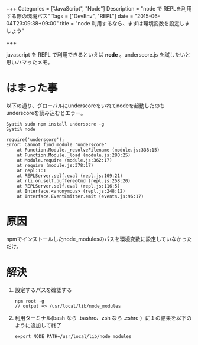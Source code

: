 +++
Categories = ["JavaScript", "Node"]
Description = "node で REPLを利用する際の環境パス"
Tags = ["DevEnv", "REPL"]
date = "2015-06-04T23:09:38+09:00"
title = "node 利用するなら、まずは環境変数を設定しましょう"

+++


javascript を REPL で利用できるといえば **node** 。underscore.js を試したいと思いハマったメモ。

# はまった事

以下の通り、グローバルにunderscoreをいれてnodeを起動したのちunderscoreを読み込むとエラー。

    Syati% sudo npm install undersocre -g
    Syati% node 
    
    require('underscore'); 
    Error: Cannot find module 'underscore'
        at Function.Module._resolveFilename (module.js:338:15)
        at Function.Module._load (module.js:280:25)
        at Module.require (module.js:362:17)
        at require (module.js:378:17)
        at repl:1:1
        at REPLServer.self.eval (repl.js:109:21)
        at rli.on.self.bufferedCmd (repl.js:258:20)
        at REPLServer.self.eval (repl.js:116:5)
        at Interface.<anonymous> (repl.js:248:12)
        at Interface.EventEmitter.emit (events.js:96:17)

# 原因

npmでインストールしたnode\_modulesのパスを環境変数に設定していなかっただけ。

# 解決

1.  設定するパスを確認する
    
        npm root -g
        // output => /usr/local/lib/node_modules

2.  利用ターミナル(bash なら .bashrc、zsh なら .zshrc ）に１の結果を以下のように追加して終了
    
        export NODE_PATH=/usr/local/lib/node_modules
